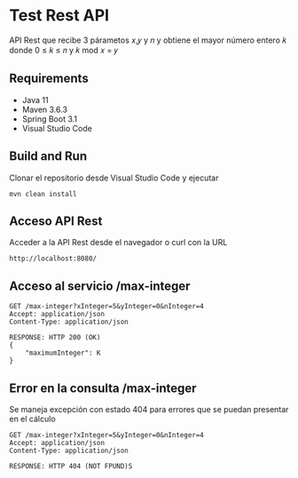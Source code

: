 
# Test Rest API
API Rest que recibe 3 párametos 𝑥,𝑦 y 𝑛 y obtiene el mayor número entero 𝑘 donde  0 ≤ 𝑘 ≤ 𝑛 y  𝑘 mod 𝑥 = 𝑦

## Requirements
- Java 11
- Maven 3.6.3
- Spring Boot 3.1
- Visual Studio Code

## Build and Run
Clonar el repositorio desde Visual Studio Code y ejecutar
 
```mvn clean install```
 
## Acceso API Rest
Acceder a la API Rest desde el navegador o curl con la URL

```http://localhost:8080/```

## Acceso al servicio /max-integer
```
GET /max-integer?xInteger=5&yInteger=0&nInteger=4
Accept: application/json
Content-Type: application/json

RESPONSE: HTTP 200 (OK)
{
    "maximumInteger": K
}
```

## Error en la consulta /max-integer
Se maneja excepción con estado 404 para errores que se puedan presentar en el cálculo
```
GET /max-integer?xInteger=5&yInteger=0&nInteger=4
Accept: application/json
Content-Type: application/json

RESPONSE: HTTP 404 (NOT FPUND)S

```
